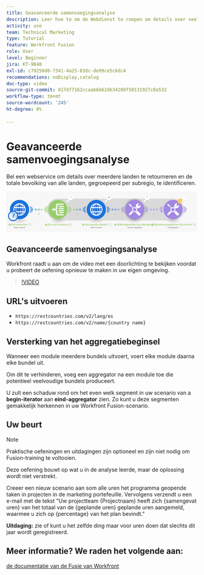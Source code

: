 ```yaml
---
title: Geavanceerde samenvoegingsanalyse
description: Leer hoe te om de Webdienst te roepen om details over veelvoudige landen terug te keren en bevolking te identificeren, gegroepeerd door subregio, allen in  [!DNL Adobe Workfront Fusion].
activity: use
team: Technical Marketing
type: Tutorial
feature: Workfront Fusion
role: User
level: Beginner
jira: KT-9040
exl-id: c79250d0-7341-4a25-83dc-de99ce5c6dc4
recommendations: noDisplay,catalog
doc-type: video
source-git-commit: d17df7162ccaab6b62db34209f50131927c0a532
workflow-type: tm+mt
source-wordcount: '245'
ht-degree: 0%

---
```


# Geavanceerde samenvoegingsanalyse

Bel een webservice om details over meerdere landen te retourneren en de totale bevolking van alle landen, gegroepeerd per subregio, te identificeren.

![ een beeld van het scenario van de Fusie ](assets/iteration-and-aggregation-3.png)

## Geavanceerde samenvoegingsanalyse

Workfront raadt u aan om de video met een doorlichting te bekijken voordat u probeert de oefening opnieuw te maken in uw eigen omgeving.

>[!VIDEO](https://video.tv.adobe.com/v/335281/?quality=12&learn=on&enablevpops)

## URL&#39;s uitvoeren

* `https://restcountries.com/v2/lang/es`
* `https://restcountries.com/v2/name/{country name}`



## Versterking van het aggregatiebeginsel

Wanneer een module meerdere bundels uitvoert, voert elke module daarna elke bundel uit.

Om dit te verhinderen, voeg een aggregator na een module toe die potentieel veelvoudige bundels produceert.

U zult een schaduw rond om het even welk segment in uw scenario van a **begin-iterator** aan **eind-aggregator** zien. Zo kunt u deze segmenten gemakkelijk herkennen in uw Workfront Fusion-scenario.

## Uw beurt

>[!NOTE]
>
>Praktische oefeningen en uitdagingen zijn optioneel en zijn niet nodig om Fusion-training te voltooien.

Deze oefening bouwt op wat u in de analyse leerde, maar de oplossing wordt niet verstrekt.

Creeer een nieuw scenario aan som alle uren het programma geopende taken in projecten in de marketing portefeuille. Vervolgens verzendt u een e-mail met de tekst &quot;Uw projectteam {Projectnaam} heeft zich {samengevat uren} van het totaal van de {geplande uren} geplande uren aangemeld, waarmee u zich op {percentage} van het plan bevindt.&quot;

**Uitdaging:** zie of kunt u het zelfde ding maar voor uren doen dat slechts dit jaar wordt geregistreerd.

## Meer informatie? We raden het volgende aan:

[ de documentatie van de Fusie van Workfront ](https://experienceleague.adobe.com/docs/workfront/using/adobe-workfront-fusion/workfront-fusion-2.html?lang=en)
